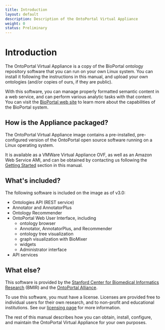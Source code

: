 ```yaml
---
title: Introduction
layout: default
description: Description of the OntoPortal Virtual Appliance
weight: 0
status: Preliminary
---
```


# Introduction

The OntoPortal Virtual Appliance is a copy of 
the BioPortal ontology repository software 
that you can run on your own Linux system. 
You can install it following the instructions in this manual, 
and upload your own ontologies (and/or copies of ours, if they are public).

With this software, you can manage properly formatted semantic content 
in a web service, and can perform various analytic tasks with that content.
You can visit the <a href="https://www.bioontologies.org">BioPortal web site</a>
to learn more about the capabilities of the BioPortal system.

## How is the Appliance packaged?

The OntoPortal Virtual Appliance image contains a pre-installed, pre-configured version 
of the OntoPortal open source software running on a Linux operating system.

It is available as a VMWare Virtual Appliance OVF, as well as an Amazon Web Service AMI, 
and can be obtained by contacting us following the <a href="../../steps/getting_started">Getting Started</a> section in this manual.

## What's included?

The following software is included on the image as of v3.0:

* Ontologies API (REST service)
* Annotator and AnnotatorPlus
* Ontology Recommender
* OntoPortal Web User Interface, including
  * ontology browser
  * Annotator, AnnotatorPlus, and Recommender
  * ontology tree visualization
  * graph visualization with BioMixer 
  * widgets
  * Administrator interface
* API services

## What else?

This software is provided by the <a href="https://bmir.stanford.edu">Stanford Center for Biomedical Informatics Research</a> (BMIR) and the <a href="https://ontoportal.org">OntoPortal Alliance</a>. 

To use this software, you must have a license. 
Licenses are provided free to individual users for their own research,
and to non-profit and educational institutions. 
See our <a href="../../general/licensing">licensing page</a> for more information. 

The rest of this manual describes how you can obtain, install, configure, and maintain the OntoPortal Virtual Appliance for your own purposes.


